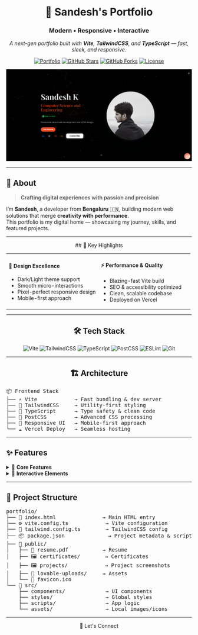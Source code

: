 <div align="center">

# 🚀 Sandesh's Portfolio
### Modern • Responsive • Interactive

*A next-gen portfolio built with **Vite**, **TailwindCSS**, and **TypeScript** — fast, sleek, and responsive.*

[![Portfolio](https://img.shields.io/badge/Portfolio-Live-brightgreen?style=for-the-badge&logo=vercel)](https://iamsandeshk.github.io/portfolio)
[![GitHub Stars](https://img.shields.io/github/stars/iamsandeshk/portfolio?style=for-the-badge&logo=github)](https://github.com/iamsandeshk/portfolio/stargazers)
[![GitHub Forks](https://img.shields.io/github/forks/iamsandeshk/portfolio?style=for-the-badge&logo=github)](https://github.com/iamsandeshk/portfolio/network/members)
[![License](https://img.shields.io/github/license/iamsandeshk/portfolio?style=for-the-badge)](LICENSE)

<img src="public/preview.png" alt="Portfolio Preview" width="800"/>

</div>

---

## 🎯 About

> **Crafting digital experiences with passion and precision**

I’m **Sandesh**, a developer from **Bengaluru** 🇮🇳, building modern web solutions that merge **creativity with performance**.  
This portfolio is my digital home — showcasing my journey, skills, and featured projects.

---
<div align="center">
## 🌟 Key Highlights

<table>
<tr>
<td width="50%">

#### 🎨 **Design Excellence**
- Dark/Light theme support
- Smooth micro-interactions
- Pixel-perfect responsive design
- Mobile-first approach

</td>
<td width="50%">

#### ⚡ **Performance & Quality**
- Blazing-fast Vite build
- SEO & accessibility optimized
- Clean, scalable codebase
- Deployed on Vercel

</td>
</tr>
</table>

---

## 🛠️ Tech Stack

<div align="center">

![Vite](https://img.shields.io/badge/Vite-646CFF?style=for-the-badge&logo=vite&logoColor=white)
![TailwindCSS](https://img.shields.io/badge/TailwindCSS-06B6D4?style=for-the-badge&logo=tailwindcss&logoColor=white)
![TypeScript](https://img.shields.io/badge/TypeScript-3178C6?style=for-the-badge&logo=typescript&logoColor=white)
![PostCSS](https://img.shields.io/badge/PostCSS-DD3A0A?style=for-the-badge&logo=postcss&logoColor=white)
![ESLint](https://img.shields.io/badge/ESLint-4B32C3?style=for-the-badge&logo=eslint&logoColor=white)
![Git](https://img.shields.io/badge/Git-F05032?style=for-the-badge&logo=git&logoColor=white)

</div>

---

## 🏗️ Architecture
<div align="left">
<pre>
📦 Frontend Stack
├── ⚡ Vite            → Fast bundling & dev server
├── 🎨 TailwindCSS     → Utility-first styling
├── 🔷 TypeScript      → Type safety & clean code
├── 🔧 PostCSS         → Advanced CSS processing
├── 📱 Responsive UI   → Mobile-first approach
└── ☁️ Vercel Deploy   → Seamless hosting
</pre>

---

## ✨ Features

<details>
<summary>🎯 <strong>Core Features</strong></summary>

- Responsive, grid-based layout  
- Dark/Light theme toggle  
- Smooth scroll and animations  
- SEO-friendly meta setup  
- Accessibility compliant (WCAG)  
- Certificates & Resume section  

</details>

<details>
<summary>🚀 <strong>Interactive Elements</strong></summary>

- Scroll reveal animations  
- Hover interaction effects  
- Mobile touch gestures  
- Dynamic content sections  
- Loading feedback animations  

</details>

---

## 📁 Project Structure

<pre>
portfolio/
├── 📄 index.html               → Main HTML entry
├── ⚙️ vite.config.ts            → Vite configuration
├── 🎨 tailwind.config.ts        → TailwindCSS config
├── 📦 package.json              → Project metadata & scripts
├── 📂 public/
│   ├── 📜 resume.pdf           → Resume
│   ├── 🖼️ certificates/        → Certificates
│   ├── 🖼️ projects/            → Project screenshots
│   ├── 📁 lovable-uploads/     → Assets
│   └── 📄 favicon.ico
└── 📂 src/
    ├── components/             → UI components
    ├── styles/                 → Global styles
    ├── scripts/                → App logic
    └── assets/                 → Local images/icons
</pre>

---

<div align="center">
📌 Let's Connect

</div>


